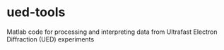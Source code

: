 # ued-tools
Matlab code for processing and interpreting data from Ultrafast Electron Diffraction (UED) experiments
